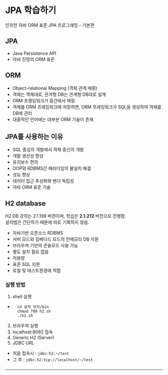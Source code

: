 # JPA 학습하기

인프런 자바 ORM 표준 JPA 프로그래밍 - 기본편

## JPA

- Java Persistence API
- 자바 진영의 ORM 표준

## ORM

- Object-relational Mapping (객체 관계 매핑)
- 객체는 객체대로, 관겨형 DB는 관계형 DB대로 설계
- ORM 프렝임워크가 중간에서 매핑
- 객체를 ORM 프레임워크에 저장하면, ORM 프레임워크가 SQL을 생성하여 객체를 DB에 관리
- 대중적인 언어에는 대부분 ORM 기술이 존재

## JPA를 사용하는 이유

- SQL 중심의 개발에서 객체 중신의 개발
- 개발 생산성 향상
- 유지보수 편의
- OOP와 RDBMS간 패러다임의 불일치 해결
- 성능 향상
- 데이터 접근 추상화와 벤더 독립성
- 자바 ORM 표준 기술

## H2 database

H2 DB 강의는 2.1.199 버젼이며, 학습은 **2.1.212** 버전으로 진행함.  
설치법은 간단하기 때문에 따로 기록하지 않음.  

- 자바기반 오픈소스 RDBMS
- 서버 모드와 임베디드 모드의 인메모리 DB 지원
- 브라우져 기반의 콘솔모드 사용 가능
- 별도 설치 필요 없음
- 저용량
- 표준 SQL 지원
- 로컬 및 테스트환경에 적합

### 실행 방법

1. shell 실행 
  - ```shell
      cd 설치 위치/bin
      chmod 700 h2.sh
      ./h2.sh
    ```
2. 브라우져 실행
3. localhost:8082 접속
4. Generic H2 (Server)
5. JDBC URL
  - 처음 접속시 : `jdbc:h2:~/test`
  - 그 후 : `jdbc:h2:tcp://localhost/~/test`

### 


--- 
